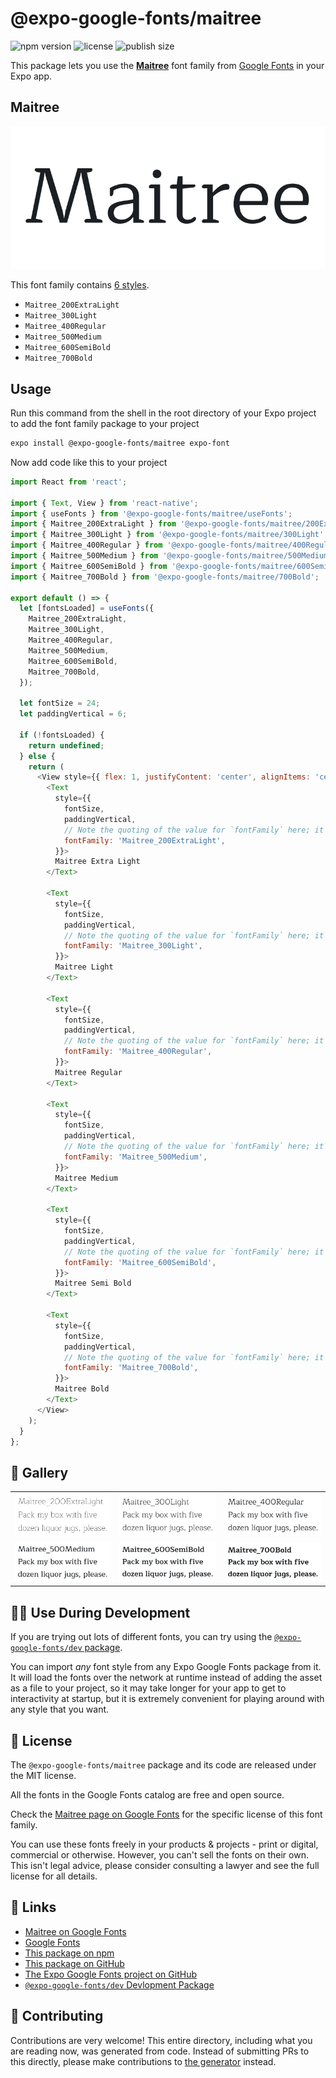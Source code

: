 # @expo-google-fonts/maitree

![npm version](https://flat.badgen.net/npm/v/@expo-google-fonts/maitree)
![license](https://flat.badgen.net/github/license/expo/google-fonts)
![publish size](https://flat.badgen.net/packagephobia/install/@expo-google-fonts/maitree)

This package lets you use the [**Maitree**](https://fonts.google.com/specimen/Maitree) font family from [Google Fonts](https://fonts.google.com/) in your Expo app.

## Maitree

![Maitree](./font-family.png)

This font family contains [6 styles](#-gallery).

- `Maitree_200ExtraLight`
- `Maitree_300Light`
- `Maitree_400Regular`
- `Maitree_500Medium`
- `Maitree_600SemiBold`
- `Maitree_700Bold`

## Usage

Run this command from the shell in the root directory of your Expo project to add the font family package to your project
```sh
expo install @expo-google-fonts/maitree expo-font
```

Now add code like this to your project
```js
import React from 'react';

import { Text, View } from 'react-native';
import { useFonts } from '@expo-google-fonts/maitree/useFonts';
import { Maitree_200ExtraLight } from '@expo-google-fonts/maitree/200ExtraLight';
import { Maitree_300Light } from '@expo-google-fonts/maitree/300Light';
import { Maitree_400Regular } from '@expo-google-fonts/maitree/400Regular';
import { Maitree_500Medium } from '@expo-google-fonts/maitree/500Medium';
import { Maitree_600SemiBold } from '@expo-google-fonts/maitree/600SemiBold';
import { Maitree_700Bold } from '@expo-google-fonts/maitree/700Bold';

export default () => {
  let [fontsLoaded] = useFonts({
    Maitree_200ExtraLight,
    Maitree_300Light,
    Maitree_400Regular,
    Maitree_500Medium,
    Maitree_600SemiBold,
    Maitree_700Bold,
  });

  let fontSize = 24;
  let paddingVertical = 6;

  if (!fontsLoaded) {
    return undefined;
  } else {
    return (
      <View style={{ flex: 1, justifyContent: 'center', alignItems: 'center' }}>
        <Text
          style={{
            fontSize,
            paddingVertical,
            // Note the quoting of the value for `fontFamily` here; it expects a string!
            fontFamily: 'Maitree_200ExtraLight',
          }}>
          Maitree Extra Light
        </Text>

        <Text
          style={{
            fontSize,
            paddingVertical,
            // Note the quoting of the value for `fontFamily` here; it expects a string!
            fontFamily: 'Maitree_300Light',
          }}>
          Maitree Light
        </Text>

        <Text
          style={{
            fontSize,
            paddingVertical,
            // Note the quoting of the value for `fontFamily` here; it expects a string!
            fontFamily: 'Maitree_400Regular',
          }}>
          Maitree Regular
        </Text>

        <Text
          style={{
            fontSize,
            paddingVertical,
            // Note the quoting of the value for `fontFamily` here; it expects a string!
            fontFamily: 'Maitree_500Medium',
          }}>
          Maitree Medium
        </Text>

        <Text
          style={{
            fontSize,
            paddingVertical,
            // Note the quoting of the value for `fontFamily` here; it expects a string!
            fontFamily: 'Maitree_600SemiBold',
          }}>
          Maitree Semi Bold
        </Text>

        <Text
          style={{
            fontSize,
            paddingVertical,
            // Note the quoting of the value for `fontFamily` here; it expects a string!
            fontFamily: 'Maitree_700Bold',
          }}>
          Maitree Bold
        </Text>
      </View>
    );
  }
};

```

## 🔡 Gallery


||||
|-|-|-|
|![Maitree_200ExtraLight](.//200ExtraLight/Maitree_200ExtraLight.ttf.png)|![Maitree_300Light](.//300Light/Maitree_300Light.ttf.png)|![Maitree_400Regular](.//400Regular/Maitree_400Regular.ttf.png)||
|![Maitree_500Medium](.//500Medium/Maitree_500Medium.ttf.png)|![Maitree_600SemiBold](.//600SemiBold/Maitree_600SemiBold.ttf.png)|![Maitree_700Bold](.//700Bold/Maitree_700Bold.ttf.png)||


## 👩‍💻 Use During Development

If you are trying out lots of different fonts, you can try using the [`@expo-google-fonts/dev` package](https://github.com/freeboub/google-fonts/tree/master/font-packages/dev#readme).

You can import *any* font style from any Expo Google Fonts package from it. It will load the fonts
over the network at runtime instead of adding the asset as a file to your project, so it may take longer
for your app to get to interactivity at startup, but it is extremely convenient
for playing around with any style that you want.

## 📖 License

The `@expo-google-fonts/maitree` package and its code are released under the MIT license.

All the fonts in the Google Fonts catalog are free and open source.

Check the [Maitree page on Google Fonts](https://fonts.google.com/specimen/Maitree) for the specific license of this font family.

You can use these fonts freely in your products & projects - print or digital, commercial or otherwise. However, you can't sell the fonts on their own. This isn't legal advice, please consider consulting a lawyer and see the full license for all details.

## 🔗 Links

- [Maitree on Google Fonts](https://fonts.google.com/specimen/Maitree)
- [Google Fonts](https://fonts.google.com/)
- [This package on npm](https://www.npmjs.com/package/@expo-google-fonts/maitree)
- [This package on GitHub](https://github.com/freeboub/google-fonts/tree/master/font-packages/maitree)
- [The Expo Google Fonts project on GitHub](https://github.com/freeboub/google-fonts)
- [`@expo-google-fonts/dev` Devlopment Package](https://github.com/freeboub/google-fonts/tree/master/font-packages/dev)

## 🤝 Contributing

Contributions are very welcome! This entire directory, including what you are reading now, was generated from code. Instead of submitting PRs to this directly, please make contributions to [the generator](https://github.com/freeboub/google-fonts/tree/master/packages/generator) instead.
